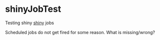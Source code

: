 # shinyJobTest
Testing shiny [shiny](https://github.com/shinyorg/shiny) jobs

Scheduled jobs do not get fired for some reason.
What is missing/wrong?

